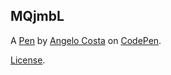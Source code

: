 MQjmbL
------


A [Pen](https://codepen.io/Mys6/pen/MQjmbL) by [Angelo Costa](https://codepen.io/Mys6) on [CodePen](https://codepen.io).

[License](https://codepen.io/Mys6/pen/MQjmbL/license).